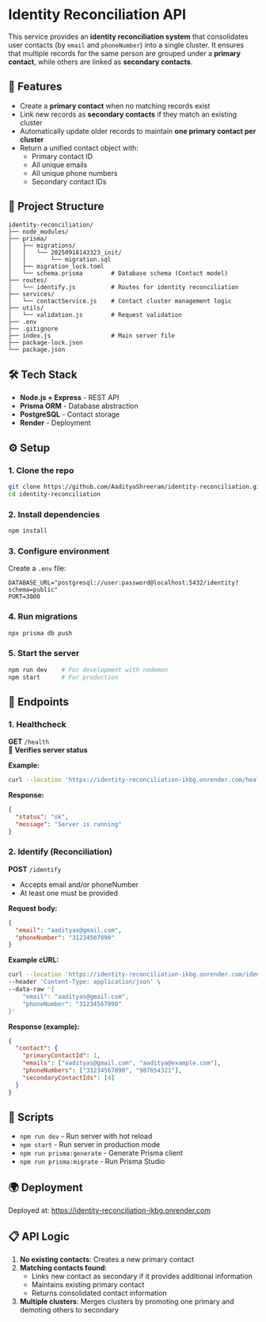 # Identity Reconciliation API

This service provides an **identity reconciliation system** that consolidates user contacts (by `email` and `phoneNumber`) into a single cluster. It ensures that multiple records for the same person are grouped under a **primary contact**, while others are linked as **secondary contacts**.

## 🚀 Features

- Create a **primary contact** when no matching records exist
- Link new records as **secondary contacts** if they match an existing cluster
- Automatically update older records to maintain **one primary contact per cluster**
- Return a unified contact object with:
  - Primary contact ID
  - All unique emails
  - All unique phone numbers
  - Secondary contact IDs

## 📂 Project Structure

```
identity-reconciliation/
├── node_modules/
├── prisma/
│   ├── migrations/
│   │   └── 20250918143323_init/
│   │       └── migration.sql
│   ├── migration_lock.toml
│   └── schema.prisma        # Database schema (Contact model)
├── routes/
│   └── identify.js          # Routes for identity reconciliation
├── services/
│   └── contactService.js    # Contact cluster management logic
├── utils/
│   └── validation.js        # Request validation
├── .env
├── .gitignore
├── index.js                 # Main server file
├── package-lock.json
└── package.json
```

## 🛠 Tech Stack

- **Node.js + Express** - REST API
- **Prisma ORM** - Database abstraction  
- **PostgreSQL** - Contact storage
- **Render** - Deployment

## ⚙️ Setup

### 1. Clone the repo

```bash
git clone https://github.com/AadityaShreeram/identity-reconciliation.git
cd identity-reconciliation
```

### 2. Install dependencies

```bash
npm install
```

### 3. Configure environment

Create a `.env` file:

```env
DATABASE_URL="postgresql://user:password@localhost:5432/identity?schema=public"
PORT=3000
```

### 4. Run migrations

```bash
npx prisma db push
```

### 5. Start the server

```bash
npm run dev    # For development with nodemon
npm start      # For production
```

## 🔗 Endpoints

### 1. Healthcheck

**GET** `/health`  
🔹 **Verifies server status**

**Example:**
```bash
curl --location 'https://identity-reconciliation-ikbg.onrender.com/health'
```

**Response:**
```json
{
  "status": "ok",
  "message": "Server is running"
}
```

### 2. Identify (Reconciliation)

**POST** `/identify`  
- Accepts email and/or phoneNumber
- At least one must be provided

**Request body:**
```json
{
  "email": "aadityas@gmail.com",
  "phoneNumber": "31234567890"
}
```

**Example cURL:**
```bash
curl --location 'https://identity-reconciliation-ikbg.onrender.com/identify' \
--header 'Content-Type: application/json' \
--data-raw '{
    "email": "aadityas@gmail.com",
    "phoneNumber": "31234567890"
}'
```

**Response (example):**
```json
{
  "contact": {
    "primaryContactId": 1,
    "emails": ["aadityas@gmail.com", "aaditya@example.com"],
    "phoneNumbers": ["31234567890", "987654321"],
    "secondaryContactIds": [4]
  }
}
```

## 📜 Scripts

- `npm run dev` - Run server with hot reload
- `npm start` - Run server in production mode  
- `npm run prisma:generate` - Generate Prisma client
- `npm run prisma:migrate` - Run Prisma Studio

## 🌍 Deployment

Deployed at: https://identity-reconciliation-ikbg.onrender.com

## 📋 API Logic

1. **No existing contacts**: Creates a new primary contact
2. **Matching contacts found**: 
   - Links new contact as secondary if it provides additional information
   - Maintains existing primary contact
   - Returns consolidated contact information
3. **Multiple clusters**: Merges clusters by promoting one primary and demoting others to secondary
